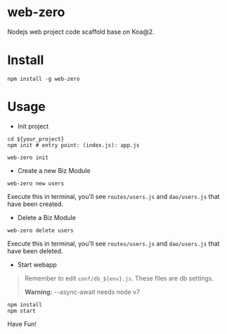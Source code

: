 # web-zero

Nodejs web project code scaffold base on Koa@2.

# Install

```
npm install -g web-zero
```

# Usage

- Init project

```
cd ${your_project}
npm init # entry point: (index.js): app.js

web-zero init
```

- Create a new Biz Module

```
web-zero new users
```

Execute this in terminal, you'll see `routes/users.js` and `dao/users.js` that have been created.

- Delete a Biz Module

```
web-zero delete users
```

Execute this in terminal, you'll see `routes/users.js` and `dao/users.js` that have been deleted.

- Start webapp

> Remember to edit `conf/db_${env}.js`. These files are db settings.
>
> **Warning:** --async-await needs node v7

```
npm install
npm start
```

Have Fun!